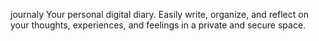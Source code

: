 journaly 
Your personal digital diary. Easily write, organize, and reflect on your thoughts, experiences, and feelings in a private and secure space.
